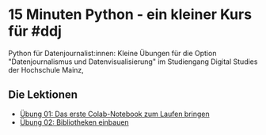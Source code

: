 # 15 Minuten Python - ein kleiner Kurs für #ddj

Python für Datenjournalist:innen: Kleine Übungen für die Option "Datenjournalismus und Datenvisualisierung" im Studiengang Digital Studies der Hochschule Mainz, 

## Die Lektionen

* [Übung 01: Das erste Colab-Notebook zum Laufen bringen](ddj_python_kurs_uebung01.ipynb)
* [Übung 02: Bibliotheken einbauen](dj_python_kurs_uebung02.ipynb)

